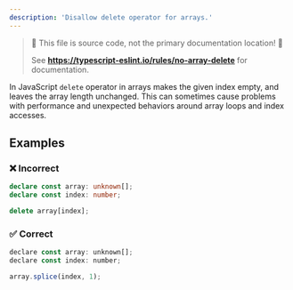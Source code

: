 ```yaml
---
description: 'Disallow delete operator for arrays.'
---
```


> 🛑 This file is source code, not the primary documentation location! 🛑
>
> See **https://typescript-eslint.io/rules/no-array-delete** for documentation.

In JavaScript `delete` operator in arrays makes the given index empty, and leaves the array length unchanged.
This can sometimes cause problems with performance and unexpected behaviors around array loops and index accesses.

## Examples

<!--tabs-->

### ❌ Incorrect

```ts
declare const array: unknown[];
declare const index: number;

delete array[index];
```

### ✅ Correct

```js
declare const array: unknown[];
declare const index: number;

array.splice(index, 1);
```

